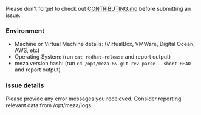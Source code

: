 Please don't forget to check out [CONTRIBUTING.md](https://github.com/enterprisemediawiki/meza/blob/master/CONTRIBUTING.md) before submitting an issue.

### Environment

- Machine or Virtual Machine details: (VirtualBox, VMWare, Digital Ocean, AWS, etc)
- Operating System: (run `cat redhat-release` and report output)
- meza version hash: (run `cd /opt/meza && git rev-parse --short HEAD` and report output)

### Issue details

Please provide any error messages you receieved. Consider reporting relevant data from /opt/meza/logs